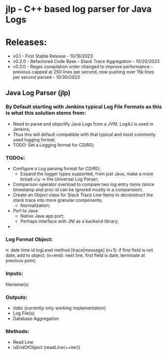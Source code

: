 # jlp - C++ based log parser for Java Logs

# Releases: 
  * v0.1    - First Stable Release - 10/19/2023
  * v0.2.0  - Refactored Code Base - Stack Trace Aggregation - 10/20/2023
  * v0.3.0 - Regex compilation order changed to improve performance - previous capped at 250 lines per second, now pushing over 15k lines per second parsed - 10/30/2023


## Java Log Parser (jlp)

### By Default starting with Jenkins typical Log File Formats as this is what this solution stems from: 
* Need to parse and objectify Java Logs from a JVM, Log4J is used in Jenkins;
* Thus this will default compatible with that typical and most commonly used logging format; 
* TODO: Set a Logging format for CD/RO; 

### TODOs:
* Configure a Log parsing format for CD/RO; 
  * Expand the logger types supported, from just Java, make a more broad `ulp` -> the Universal Log Parser; 
* Comparison operator overload to compare two log entry items (since timestamp and proc id can be ignored mostly in a comparision). 
* Create an Object class for Stack Trace Line Items to deconstruct the stack trace into more granular components; 
  * Normalization; 
* Port to Java
  * Native Java app port; 
  * Perhaps interface with JNI as a backend library;
* 

### Log Format Object: 
n: date  time  id logLevel  method  [trace|message]
(n+1): if first field is not date, add to object; 
(n+end): next line, first field is date, terminate at previous point; 

### Inputs: 
filename(s)

### Outputs: 
* stdio (currently only working implementation)
* Log File(s)
* Database Aggregation

### Methods: 
* Read Line
* isEndOfObject (readLine(++iter))

